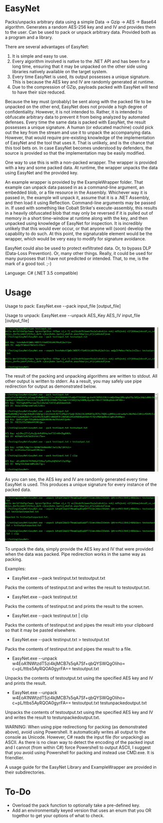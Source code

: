 # EasyNet
Packs/unpacks arbitrary data using a simple Data -> Gzip -> AES -> Base64 algorithm. Generates a random AES-256 key and and IV and provides them to the user. Can be used to pack or unpack arbitrary data. Provided both as a program and a library.

There are several advantages of EasyNet:

1) It is simple and easy to use.
2) Every algorithm involved is native to the .NET API and has been for a long time, ensuring that it may be unpacked on the other side using libraries natively available on the target system.
3) Every time EasyNet is used, its output possesses a unique signature. This is because the AES key and IV are randomly generated at runtime.
4) Due to the compression of GZip, payloads packed with EasyNet will tend to have their size reduced.

Because the key must (probably) be sent along with the packed file to be unpacked on the other end, EasyNet does not provide a high degree of confidentiality. However, it is not intended to. Rather, it is intended to obfuscate arbitrary data to prevent it from being analyzed by automated defenses. Every time the same data is packed with EasyNet, the result possesses a unique signature. A human (or educated machine) could pick out the key from the stream and use it to unpack the accompanying data. However, that would require pre-existing knowledge of the implementation of EasyNet and the tool that uses it. That is unlikely, and is the chance that this tool bets on. In case EasyNet becomes understood by defenders, the source is provided so that the implementation may be easily modified.

One way to use this is with a non-packed wrapper. The wrapper is provided with a key and some packed data. At runtime, the wrapper unpacks the data using EasyNet and the provided key.

An example wrapper is provided by the ExampleWrapper folder. That example can unpack data passed in as a command-line argument, an embedded blob, or a file resource in the Assembly. Whichever way it is passed in, the example will unpack it, assume that it is a .NET Assembly, and then load it using Reflection. Command-line arguments may be passed in. If used with something like Cobalt Strike's execute-assembly, this results in a heavily obfuscated blob that may only be reversed if it is pulled out of memory in a short time-window at runtime along with the key, and then unpacked using knowledge of EasyNet for inspection. It is incredibly unlikely that this would ever occur, or that anyone will (soon) develop the capability to do such. At this point, the signaturable element would be the wrapper, which would be very easy to modify for signature avoidance.

EasyNet could also be used to protect exfiltrated data. Or, to bypass DLP (Data-Loss Prevention). Or, many other things. Really, it could be used for many purposes that I have not predicted or intended. That, to me, is the mark of a good tool. ;-)

Language: C# (.NET 3.5 compatible)

# Usage

Usage to pack: EasyNet.exe --pack input_file [output_file]

Usage to unpack: EasyNet.exe --unpack AES_Key AES_IV input_file [output_file]

![Alt text](https://github.com/TheWover/EasyNet/blob/master/img/usage.JPG?raw=true "General Usage")

The result of the packing and unpacking algorithms are written to stdout. All other output is written to stderr. As a result, you may safely use pipe redirection for output as demonstrated below.

![Alt text](https://github.com/TheWover/EasyNet/blob/master/img/packing.JPG?raw=true "Packing a File")

As you can see, the AES key and IV are randomly generated every time EasyNet is used. This produces a unique signature for every instance of the packed data.

![Alt text](https://github.com/TheWover/EasyNet/blob/master/img/unpacking.JPG?raw=true "Unpacking Data")

To unpack the data, simply provide the AES key and IV that were provided when the data was packed. Pipe redirection works in the same way as packing.

Examples:

* EasyNet.exe --pack testinput.txt testoutput.txt

Packs the contents of testinput.txt and writes the result to testoutput.txt.

* EasyNet.exe --pack testinput.txt

Packs the contents of testinput.txt and prints the result to the screen.

* EasyNet.exe --pack testinput.txt | clip

Packs the contents of testinput.txt and pipes the result into your clipboard so that it may be pasted elsewhere.

* EasyNet.exe --pack testinput.txt > testoutput.txt

Packs the contents of testinput.txt and pipes the result to a file.

* EasyNet.exe --unpack w4EoA1NWtzdT5zi4kjMCB7s5qA7Sf+qbQYSWQgOliho= c+pL/ttbs5AyRQOA0gyrFA== testoutput.txt

Unpacks the contents of testoutput.txt using the specified AES key and IV and prints the result.

* EasyNet.exe --unpack w4EoA1NWtzdT5zi4kjMCB7s5qA7Sf+qbQYSWQgOliho= c+pL/ttbs5AyRQOA0gyrFA== testoutput.txt testunpackedoutput.txt

Unpacks the contents of testoutput.txt using the specified AES key and IV and writes the result to testunpackedoutput.txt.

WARNING: When using pipe redirectiong for packing (as demonstrated above), avoid using Powershell. It automatically writes all output to the console as Unicode. However, C# reads the input file (for unpacking) as ASCII. As there is no clean way to detect the encoding of the packed input and I cannot (from within C#) force Powershell to output ASCII, I suggest that you avoid using Powershell for packing and instead use CMD.exe. It is friendlier.

A usage guide for the EasyNet Library and ExampleWrapper are provided in their subdirectories.

# To-Do
* Overload the pack function to optionally take a pre-defined key.
* Add an environmentally keyed version that uses an enum that you OR togethor to get your options of what to check.
